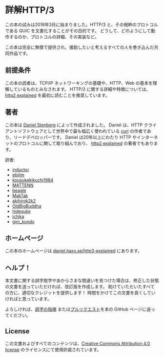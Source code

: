 # 詳解HTTP/3

この本の試みは2018年3月に始まりました。HTTP/3 と、その根幹のプロトコルである QUIC を文書化することがその目的です。
どうして、どのようにして動作するのか、プロトコルの詳細、その実装など。

この本は完全に無償で提供され、援助したいと考えるすべての人を巻き込んだ共同作品です。

## 前提条件

この本の読者は、TCP/IP ネットワーキングの基礎や、HTTP、Web の基本を理解しているものとみなされます。
HTTP/2 に関する詳細や特徴については、[http2 explained](https://daniel.haxx.se/http2/) を最初に読むことを推奨しています。

## 著者

この本は [Daniel Stenberg](https://daniel.haxx.se/) によって作成されました。
Daniel は、HTTP クライアントソフトウェアとして世界中で最も幅広く使われている [curl](https://curl.haxx.se/) の作者であり、リードデベロッパーです。
Daniel は20年以上にわたり HTTP やインターネットのプロトコルに関して取り組んでおり、 [http2 explained](https://daniel.haxx.se/http2/) の著者でもあります。

訳者:

- [inductor](https://github.com/inductor)
- [ebiiim](https://github.com/ebiiim)
- [kousukekikuchi1984](https://github.com/kousukekikuchi1984)
- [MATTENN](https://github.com/MATTENN)
- [beagle](https://github.com/beagleworks)
- [MakTak](https://github.com/take114514)
- [akihirok2k2](https://github.com/akihirok2k2)
- [OldBigBuddha](https://github.com/OldBigBuddha)
- [hidesuke](https://github.com/hidesuke)
- [ichika](https://github.com/ichika5259)
- [gim_kondo](https://github.com/gimKondo)

## ホームページ

この本のホームページは [daniel.haxx.se/http3-explained](https://daniel.haxx.se/http3-explained) にあります。

## ヘルプ！

本文書に関する誤字脱字やあからさまな間違いを見つけた場合は、修正した状態の文書を送っていただければ、改訂版を作成します。
助けていただいたすべての方に、適切なクレジットを提供します！ 時間をかけてこの文書を良くしていければと思っています。

よろしければ、[誤字の指摘](https://github.com/bagder/http3-explained/issues)
または[プルリクエスト](https://github.com/bagder/http3-explained/pulls)を本の GitHub ページに送ってください。

## License

この文書およびすべてのコンテンツは、[Creative Commons
Attribution 4.0 license](https://creativecommons.org/licenses/by/4.0w/) のライセンスにて使用許諾されています。
